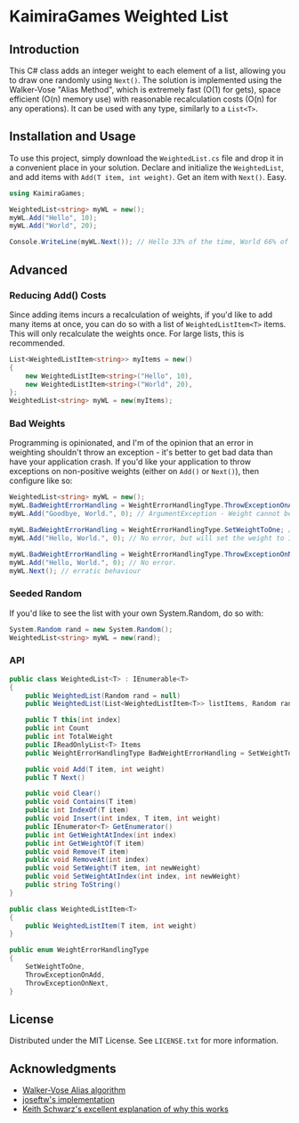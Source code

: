 # KaimiraGames Weighted List

## Introduction

This C# class adds an integer weight to each element of a list, allowing you to draw one randomly using `Next()`. The solution is implemented using the Walker-Vose "Alias Method", which is extremely fast (O(1) for gets), space efficient (O(n) memory use) with reasonable recalculation costs (O(n) for any operations). It can be used with any type, similarly to a `List<T>`.

## Installation and Usage

To use this project, simply download the `WeightedList.cs` file and drop it in a convenient place in your solution. Declare and initialize the `WeightedList`, and add items with `Add(T item, int weight)`. Get an item with `Next()`. Easy. 

```cs
using KaimiraGames;

WeightedList<string> myWL = new();
myWL.Add("Hello", 10);
myWL.Add("World", 20);

Console.WriteLine(myWL.Next()); // Hello 33% of the time, World 66% of the time.
``` 

## Advanced

### Reducing Add() Costs

Since adding items incurs a recalculation of weights, if you'd like to add many items at once, you can do so with a list of `WeightedListItem<T>` items. This will only recalculate the weights once. For large lists, this is recommended.

```cs
List<WeightedListItem<string>> myItems = new()
{
    new WeightedListItem<string>("Hello", 10),
    new WeightedListItem<string>("World", 20),
};
WeightedList<string> myWL = new(myItems);
```

### Bad Weights

Programming is opinionated, and I'm of the opinion that an error in weighting shouldn't throw an exception - it's better to get bad data than have your application crash. If you'd like your application to throw exceptions on non-positive weights (either on `Add()` or `Next()`), then configure like so:

```cs
WeightedList<string> myWL = new();
myWL.BadWeightErrorHandling = WeightErrorHandlingType.ThrowExceptionOnAdd;
myWL.Add("Goodbye, World.", 0); // ArgumentException - Weight cannot be non-positive.

myWL.BadWeightErrorHandling = WeightErrorHandlingType.SetWeightToOne; // default
myWL.Add("Hello, World.", 0); // No error, but will set the weight to 1.

myWL.BadWeightErrorHandling = WeightErrorHandlingType.ThrowExceptionOnNext; 
myWL.Add("Hello, World.", 0); // No error.
myWL.Next(); // erratic behaviour
```

### Seeded Random

If you'd like to see the list with your own System.Random, do so with:

```cs
System.Random rand = new System.Random();
WeightedList<string> myWL = new(rand);
```

### API

```cs
public class WeightedList<T> : IEnumerable<T>
{
    public WeightedList(Random rand = null)
    public WeightedList(List<WeightedListItem<T>> listItems, Random rand = null)

    public T this[int index]
    public int Count
    public int TotalWeight
    public IReadOnlyList<T> Items
    public WeightErrorHandlingType BadWeightErrorHandling = SetWeightToOne;

    public void Add(T item, int weight)
    public T Next() 

    public void Clear()
    public void Contains(T item)
    public int IndexOf(T item)
    public void Insert(int index, T item, int weight)
    public IEnumerator<T> GetEnumerator()
    public int GetWeightAtIndex(int index)
    public int GetWeightOf(T item)
    public void Remove(T item)
    public void RemoveAt(int index)
    public void SetWeight(T item, int newWeight)
    public void SetWeightAtIndex(int index, int newWeight)
    public string ToString()
}

public class WeightedListItem<T>
{
    public WeightedListItem(T item, int weight)
}

public enum WeightErrorHandlingType
{
    SetWeightToOne,
    ThrowExceptionOnAdd,
    ThrowExceptionOnNext,
}
```

## License

Distributed under the MIT License. See `LICENSE.txt` for more information.

## Acknowledgments

* [Walker-Vose Alias algorithm](https://en.wikipedia.org/wiki/Alias_method)
* [joseftw's implementation](https://github.com/joseftw/jos.weightedresult)
* [Keith Schwarz's excellent explanation of why this works](https://www.keithschwarz.com/darts-dice-coins/)
